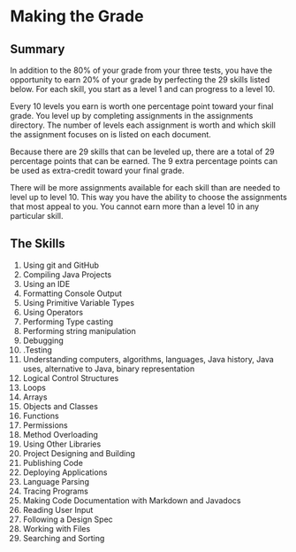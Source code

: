 <!DOCTYPE html>
<html>
	<head></head>
	<body>
		<h1>Making the Grade</h1>
		<h2> Summary </h2>
		<p> In addition to the 80% of your grade from your three tests, 
				you have the opportunity to earn 20% of your grade by 
				perfecting the 29 skills listed below. For each skill,
				you start as a level 1 and can progress to a level 10.
		</p>
		<p> Every 10 levels you earn is worth one percentage point toward your
				final grade. You level up by completing assignments in the assignments
				directory. The number of levels each assignment is worth and which skill
				the assignment focuses on is listed on each document. 
		</p>
		<p> Because there are 29 skills that can be leveled up, there are a total
				of 29 percentage points that can be earned. The 9 extra percentage points
				can be used as extra-credit toward your final grade.
		</p>
		<p> There will be more assignments available for each skill than are needed to
				level up to level 10. This way you have the ability to choose the assignments
				that most appeal to you. You cannot earn more than a level 10 in any particular
				skill.
		</p>
		<h2>The Skills</h2>
		<ol>
			<li> Using git and GitHub </li>
			<li> Compiling Java Projects </li>
			<li> Using an IDE </li>
			<li> Formatting Console Output </li>
			<li> Using Primitive Variable Types</li>
			<li> Using Operators</li>
			<li> Performing Type casting </li>
			<li> Performing string manipulation </li>
			<li> Debugging </li>
			<li>.Testing </li>
			<li> Understanding computers, algorithms, languages, Java history, Java uses, alternative to Java, binary representation </li>
			<li> Logical Control Structures </li>
			<li>Loops </li>
			<li> Arrays </li>
			<li> Objects and Classes </li>
			<li> Functions </li>
			<li> Permissions </li>
			<li> Method Overloading </li>
			<li> Using Other Libraries </li>
			<li> Project Designing and Building </li>
			<li> Publishing Code </li>
			<li> Deploying Applications </li>
			<li> Language Parsing </li>
			<li> Tracing Programs </li>
			<li> Making Code Documentation with Markdown and Javadocs </li>
			<li> Reading User Input </li>
			<li> Following a Design Spec </li>
			<li> Working with Files </li>
			<li> Searching and Sorting </li>
		</ol>
	</body>
</html>

